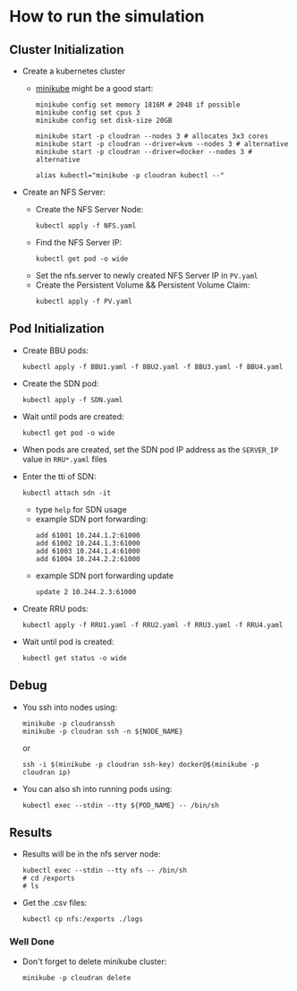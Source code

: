 
# How to run the simulation

## Cluster Initialization

* Create a kubernetes cluster
    * [minikube](https://minikube.sigs.k8s.io/docs/start/) might be a good start:
        ```
        minikube config set memory 1816M # 2048 if possible
        minikube config set cpus 3
        minikube config set disk-size 20GB
        ```
        ```
        minikube start -p cloudran --nodes 3 # allocates 3x3 cores
        minikube start -p cloudran --driver=kvm --nodes 3 # alternative
        minikube start -p cloudran --driver=docker --nodes 3 # alternative
        ```
        ```
        alias kubectl="minikube -p cloudran kubectl --"
        ```

* Create an NFS Server:
    * Create the NFS Server Node:
        ```
        kubectl apply -f NFS.yaml
        ```
    * Find the NFS Server IP:
        ```
        kubectl get pod -o wide
        ```
    * Set the nfs.server to newly created NFS Server IP in `PV.yaml`
    * Create the Persistent Volume && Persistent Volume Claim:
        ```
        kubectl apply -f PV.yaml
        ```


## Pod Initialization
* Create BBU pods:
    ```
    kubectl apply -f BBU1.yaml -f BBU2.yaml -f BBU3.yaml -f BBU4.yaml
    ```

* Create the SDN pod:
    ```
    kubectl apply -f SDN.yaml
    ```

* Wait until pods are created:
    ```
    kubectl get pod -o wide
    ```

* When pods are created, set the SDN pod IP address as the `SERVER_IP` value in `RRU*.yaml` files

* Enter the tti of SDN:
    ```
    kubectl attach sdn -it
    ```
    * type `help` for SDN usage
    * example SDN port forwarding:
        ```
        add 61001 10.244.1.2:61000
        add 61002 10.244.1.3:61000
        add 61003 10.244.1.4:61000
        add 61004 10.244.2.2:61000
        ```
    * example SDN port forwarding update
        ```
        update 2 10.244.2.3:61000
        ```

* Create RRU pods:
    ```
    kubectl apply -f RRU1.yaml -f RRU2.yaml -f RRU3.yaml -f RRU4.yaml
    ```

* Wait until pod is created:
    ```
    kubectl get status -o wide
    ```

## Debug
* You ssh into nodes using:
    ```
    minikube -p cloudranssh
    minikube -p cloudran ssh -n ${NODE_NAME}
    ```
    or
    ```
    ssh -i $(minikube -p cloudran ssh-key) docker@$(minikube -p cloudran ip)
    ```
* You can also sh into running pods using:
    ```
    kubectl exec --stdin --tty ${POD_NAME} -- /bin/sh
    ```

## Results
* Results will be in the nfs server node:
    ```
    kubectl exec --stdin --tty nfs -- /bin/sh
    # cd /exports
    # ls
    ```
* Get the .csv files:
    ```
    kubectl cp nfs:/exports ./logs
    ```


### Well Done
* Don't forget to delete minikube cluster:
    ```
    minikube -p cloudran delete
    ```
